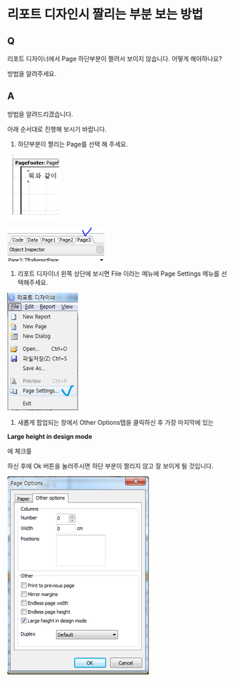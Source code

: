 # 리포트 디자인시 짤리는 부분 보는 방법

## Q

리포트 디자이너에서 Page 하단부분이 짤려서 보이지 않습니다. 어떻게 해야하나요?

방법을 알려주세요.

## A

방법을 알려드리겠습니다.

아래 순서대로 진행해 보시기 바랍니다.

1. 하단부분이 짤리는 Page를 선택 해 주세요.

![](../.gitbook/assets/01%20%2841%29.png)

![](../.gitbook/assets/02page_%20%281%29.png)

1. 리포트 디자이너 왼쪽 상단에 보시면 File 이라는 메뉴에 Page Settings 메뉴를 선택해주세요.

![](../.gitbook/assets/03file_.png)

1. 새롭게 팝업되는 창에서 Other Options탭을 클릭하신 후 가장 마지막에 있는 

**Large height in design mode**

에 체크를

하신 후에 Ok 버튼을 눌러주시면 하단 부분이 짤리지 않고 잘 보이게 될 것입니다.

![](../.gitbook/assets/04%20%286%29.png)

